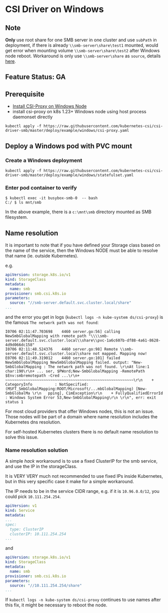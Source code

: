 # CSI Driver on Windows

## Note
**Only** use root share for one SMB server in one cluster and use `subPath` in deployment, if there is already `\\smb-server\share\test1` mounted, would get error when mounting volume `\\smb-server\share\test2` after Windows node reboot. Workaround is only use `\\smb-server\share` as `source`, details [here](https://github.com/kubernetes-csi/csi-driver-smb/issues/219#issuecomment-781952587).

## Feature Status: GA

## Prerequisite
- [Install CSI-Proxy on Windows Node](https://github.com/kubernetes-csi/csi-proxy#installation)
- install csi-proxy on k8s 1.23+ Windows node using host process daemonset directly
```console
kubectl apply -f https://raw.githubusercontent.com/kubernetes-csi/csi-driver-smb/master/deploy/example/windows/csi-proxy.yaml
```


## Deploy a Windows pod with PVC mount
### Create a Windows deployment
```console
kubectl apply -f https://raw.githubusercontent.com/kubernetes-csi/csi-driver-smb/master/deploy/example/windows/statefulset.yaml
```

### Enter pod container to verify
```console
$ kubectl exec -it busybox-smb-0  -- bash
C:/ $ ls mnt/smb
```

In the above example, there is a `c:\mnt\smb` directory mounted as SMB filesystem.

## Name resolution

It is important to note that if you have defined your Storage class based on the name of the service, then the Windows NODE must be able to resolve that name (ie. outside Kubernetes).

e.g.

```yaml
apiVersion: storage.k8s.io/v1
kind: StorageClass
metadata:
  name: smb
provisioner: smb.csi.k8s.io
parameters:
  source: "//smb-server.default.svc.cluster.local/share"
...
```

and the error you get in logs (`kubectl logs -n kube-system ds/csi-proxy`) is the famous `The network path was not found`:

```
I0706 02:11:47.703698    4460 server.go:56] calling NewSmbGlobalMapping with remote path "\\\\smb-server.default.svc.cluster.local\\share\\pvc-1a6c607b-df88-4a61-8628-4d9d066dc158"
I0706 02:11:48.524376    4460 server.go:98] Remote \\smb-server.default.svc.cluster.local\share not mapped. Mapping now!
E0706 02:11:49.319012    4460 server.go:101] failed NewSmbGlobalMapping NewSmbGlobalMapping failed. output: "New-SmbGlobalMapping : The network path was not found. \r\nAt line:1 char:190\r\n+ ... ser, $PWord;New-SmbGlobalMapping -RemotePath $Env:smbremotepath -Cred ...\r\n+                 ~~~~~~~~~~~~~~~~~~~~~~~~~~~~~~~~~~~~~~~~~~~~~~~~~~~~~~~~~\r\n    + CategoryInfo          : NotSpecified: (MSFT_SmbGlobalMapping:ROOT/Microsoft/...mbGlobalMapping) [New-SmbGlobalMa \r\n   pping], CimException\r\n    + FullyQualifiedErrorId : Windows System Error 53,New-SmbGlobalMapping\r\n \r\n", err: exit status 1
```

For most cloud providers that offer Windows nodes, this is not an issue. Those nodes will be part of a domain where name resolution includes the Kubernetes dns resolution.

For self-hosted Kubernetes clusters there is no default name resolution to solve this issue.

### Name resolution solution

A simple _hack_ workaround is to use a fixed ClusterIP for the smb service, and use the IP in the storageClass.

It is VERY VERY much not recommended to use fixed IPs inside Kubernetes, but in this very specific case it make for a simple workaround.

The IP needs to be in the service CIDR range, e.g. if it is `10.96.0.0/12`, you could pick `10.111.254.254`.

```yaml
apiVersion: v1
kind: Service
metadata:
...
spec:
  type: ClusterIP
  clusterIP: 10.111.254.254
...
```
and
```yaml
apiVersion: storage.k8s.io/v1
kind: StorageClass
metadata:
  name: smb
provisioner: smb.csi.k8s.io
parameters:
  source: "//10.111.254.254/share"
...
```

If `kubectl logs -n kube-system ds/csi-proxy` continues to use names after this fix, it might be necessary to reboot the node.

